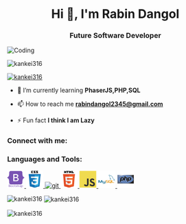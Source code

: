 <h1 align="center">Hi 👋, I'm Rabin Dangol</h1>
<h3 align="center">Future Software Developer</h3>
<img align="centre" alt="Coding" width="350" src="https://media.giphy.com/media/xUA7bdpLxQhsSQdyog/giphy.gif">
<p align="left"> <img src="https://komarev.com/ghpvc/?username=kankei316&label=Profile%20views&color=0e75b6&style=flat" alt="kankei316" /> </p>

<p align="left"> <a href="https://github.com/ryo-ma/github-profile-trophy"><img src="https://github-profile-trophy.vercel.app/?username=kankei316" alt="kankei316" /></a> </p>

- 🌱 I’m currently learning **PhaserJS,PHP,SQL**

- 📫 How to reach me **rabindangol2345@gmail.com**

- ⚡ Fun fact **I think I am Lazy**

<h3 align="left">Connect with me:</h3>
<p align="left">
</p>

<h3 align="left">Languages and Tools:</h3>
<p align="left"> <a href="https://getbootstrap.com" target="_blank" rel="noreferrer"> <img src="https://raw.githubusercontent.com/devicons/devicon/master/icons/bootstrap/bootstrap-plain-wordmark.svg" alt="bootstrap" width="40" height="40"/> </a> <a href="https://www.w3schools.com/css/" target="_blank" rel="noreferrer"> <img src="https://raw.githubusercontent.com/devicons/devicon/master/icons/css3/css3-original-wordmark.svg" alt="css3" width="40" height="40"/> </a> <a href="https://git-scm.com/" target="_blank" rel="noreferrer"> <img src="https://www.vectorlogo.zone/logos/git-scm/git-scm-icon.svg" alt="git" width="40" height="40"/> </a> <a href="https://www.w3.org/html/" target="_blank" rel="noreferrer"> <img src="https://raw.githubusercontent.com/devicons/devicon/master/icons/html5/html5-original-wordmark.svg" alt="html5" width="40" height="40"/> </a> <a href="https://developer.mozilla.org/en-US/docs/Web/JavaScript" target="_blank" rel="noreferrer"> <img src="https://raw.githubusercontent.com/devicons/devicon/master/icons/javascript/javascript-original.svg" alt="javascript" width="40" height="40"/> </a> <a href="https://www.mysql.com/" target="_blank" rel="noreferrer"> <img src="https://raw.githubusercontent.com/devicons/devicon/master/icons/mysql/mysql-original-wordmark.svg" alt="mysql" width="40" height="40"/> </a> <a href="https://www.php.net" target="_blank" rel="noreferrer"> <img src="https://raw.githubusercontent.com/devicons/devicon/master/icons/php/php-original.svg" alt="php" width="40" height="40"/> </a> </p>

<p><img align="left" src="https://github-readme-stats.vercel.app/api/top-langs?username=kankei316&show_icons=true&locale=en&layout=compact" alt="kankei316" /></p>

<p>&nbsp;<img align="center" src="https://github-readme-stats.vercel.app/api?username=kankei316&show_icons=true&locale=en" alt="kankei316" /></p>

<p><img align="center" src="https://github-readme-streak-stats.herokuapp.com/?user=kankei316&" alt="kankei316" /></p>
